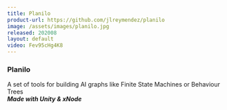 ```yaml
---
title: Planilo
product-url: https://github.com/jlreymendez/planilo
image: /assets/images/planilo.jpg
released: 202008
layout: default
video: Fev95cHg4K8
---
```


### Planilo

A set of tools for building AI graphs like Finite State Machines or Behaviour Trees<br>
***Made with Unity & xNode***